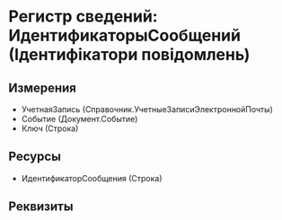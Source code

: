 ﻿# Регистр сведений: ИдентификаторыСообщений (Ідентифікатори повідомлень)

## Измерения

- УчетнаяЗапись (Справочник.УчетныеЗаписиЭлектроннойПочты)
- Событие (Документ.Событие)
- Ключ (Строка)

## Ресурсы

- ИдентификаторСообщения (Строка)

## Реквизиты


